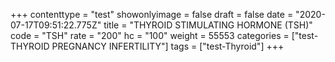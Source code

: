 +++
contenttype = "test"
showonlyimage = false
draft = false
date = "2020-07-17T09:51:22.775Z"
title = "THYROID STIMULATING HORMONE (TSH)"
code = "TSH"
rate = "200"
hc = "100"
weight = 55553
categories = ["test-THYROID PREGNANCY INFERTILITY"]
tags = ["test-Thyroid"]
+++


